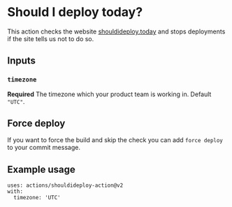 # Should I deploy today?

This action checks the website [shouldideploy.today](https://shouldideploy.today/) and stops deployments if the site tells us not to do so. 

## Inputs

### `timezone`

**Required** The timezone which your product team is working in. Default `"UTC"`.

## Force deploy
If you want to force the build and skip the check you can add `force deploy` to your commit message. 

## Example usage

```
uses: actions/shouldideploy-action@v2
with:
  timezone: 'UTC'
```
